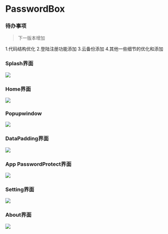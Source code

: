 # PasswordBox

### 待办事项
> 下一版本增加

1.代码结构优化
2.登陆注册功能添加
3.云备份添加
4.其他一些细节的优化和添加

### Splash界面

<img src="PasswordBox (1).png"/>

### Home界面

<img src="PasswordBox (2).png"/>
 
### Popupwindow

<img src="PasswordBox (3).png"/>
  
### DataPadding界面

<img src="PasswordBox (4).png"/>

### App PasswordProtect界面

<img src="PasswordBox (5).png"/>

### Setting界面

<img src="PasswordBox (6).png"/>

### About界面

<img src="PasswordBox (7).png"/>

  
